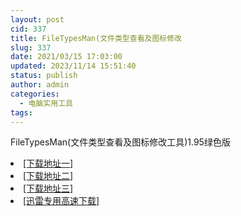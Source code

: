 ```yaml
---
layout: post
cid: 337
title: FileTypesMan(文件类型查看及图标修改
slug: 337
date: 2021/03/15 17:03:00
updated: 2023/11/14 15:51:40
status: publish
author: admin
categories: 
  - 电脑实用工具
tags: 
---
```



<div alt="潮男心博客 www.cnx0.com">
	<p>
		FileTypesMan(文件类型查看及图标修改工具)1.95绿色版
	</p>
	<li>
		<a href="http://116.255.150.52/soft/UploadFile/2021/210315wj.rar" target="_blank">[下载地址一]</a>
	</li>
	<li>
		<a href="http://116.255.169.220/soft/UploadFile/2021/210315wj.rar" target="_blank">[下载地址二]</a>
	</li>
	<li>
		<a href="http://dx.qqyewu.com/soft/UploadFile/2021/210315wj.rar" target="_blank">[下载地址三]</a>
	</li>
	<li>
		<a href="https://www.djblog.cn/soft/download.asp?softid=24712&amp;downid=9&amp;id=25571" target="_blank">[迅雷专用高速下载]</a>
	</li>
</div>